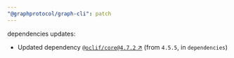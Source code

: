 ```yaml
---
"@graphprotocol/graph-cli": patch
---
```

dependencies updates:
  - Updated dependency [`@oclif/core@4.7.2` ↗︎](https://www.npmjs.com/package/@oclif/core/v/4.7.2) (from `4.5.5`, in `dependencies`)
